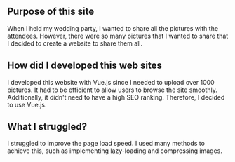 ## Purpose of this site

When I held my wedding party, I wanted to share all the pictures with the attendees. However, there were so many pictures that I wanted to share that I decided to create a website to share them all.

## How did I developed this web sites 

I developed this website with Vue.js since I needed to upload over 1000 pictures. It had to be efficient to allow users to browse the site smoothly. Additionally, it didn't need to have a high SEO ranking. Therefore, I decided to use Vue.js.

## What I struggled?

I struggled to improve the page load speed. I used many methods to achieve this, such as implementing lazy-loading and compressing images.
